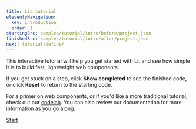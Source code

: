 ```yaml
---
title: Lit tutorial
eleventyNavigation:
  key: Introduction
  order: 1
startingSrc: samples/tutorial/intro/before/project.json
finishedSrc: samples/tutorial/intro/after/project.json
next: tutorial/define/
---
```


This interactive tutorial will help you get started with Lit and see how simple it is to build fast, lightweight web components.

If you get stuck on a step, click **Show completed** to see the finished code, or click **Reset** to return to the starting code.

For a primer on web components, or if you'd like a more traditional tutorial, check out our [codelab](https://codelabs.developers.google.com/codelabs/the-lit-path). You can also review our documentation for more information as you go along.

[Start](/tutorial/define/)
